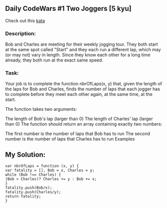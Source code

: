 ## Daily CodeWars #1 Two Joggers [5 kyu]

Check out this [kata](https://www.codewars.com/kata/5274d9d3ebc3030802000165)
### Description:



Bob and Charles are meeting for their weekly jogging tour. They both start at the same spot called "Start" and they each run a different lap, which may (or may not) vary in length. Since they know each other for a long time already, they both run at the exact same speed.


### Task:

Your job is to complete the function nbrOfLaps(x, y) that, given the length of the laps for Bob and Charles, finds the number of laps that each jogger has to complete before they meet each other again, at the same time, at the start.

The function takes two arguments:

The length of Bob's lap (larger than 0)
The length of Charles' lap (larger than 0)
The function should return an array containing exactly two numbers:

The first number is the number of laps that Bob has to run
The second number is the number of laps that Charles has to run
Examples

## My Solution:

    var nbrOfLaps = function (x, y) {  
    var fatality = [], Bob = x, Charles = y;  
    while (Bob !== Charles) {  
    (Bob > Charles)? Charles += y : Bob += x;  
    }  
    fatality.push(Bob/x);  
    fatality.push(Charles/y);  
    return fatality;  
    }
